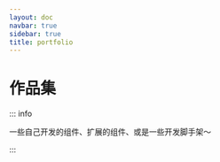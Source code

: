 ```yaml
---
layout: doc
navbar: true
sidebar: true
title: portfolio
---
```


# 作品集

::: info

一些自己开发的组件、扩展的组件、或是一些开发脚手架～

:::

<el-divider></el-divider>

<el-empty description="小编还在努力整理～" />